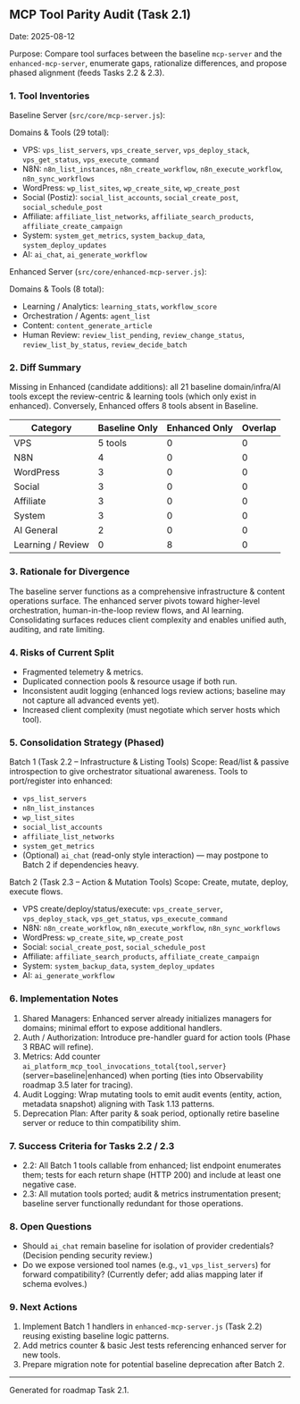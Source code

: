 ## MCP Tool Parity Audit (Task 2.1)

Date: 2025-08-12

Purpose: Compare tool surfaces between the baseline `mcp-server` and the `enhanced-mcp-server`, enumerate gaps, rationalize differences, and propose phased alignment (feeds Tasks 2.2 & 2.3).

### 1. Tool Inventories

Baseline Server (`src/core/mcp-server.js`):

Domains & Tools (29 total):
- VPS: `vps_list_servers`, `vps_create_server`, `vps_deploy_stack`, `vps_get_status`, `vps_execute_command`
- N8N: `n8n_list_instances`, `n8n_create_workflow`, `n8n_execute_workflow`, `n8n_sync_workflows`
- WordPress: `wp_list_sites`, `wp_create_site`, `wp_create_post`
- Social (Postiz): `social_list_accounts`, `social_create_post`, `social_schedule_post`
- Affiliate: `affiliate_list_networks`, `affiliate_search_products`, `affiliate_create_campaign`
- System: `system_get_metrics`, `system_backup_data`, `system_deploy_updates`
- AI: `ai_chat`, `ai_generate_workflow`

Enhanced Server (`src/core/enhanced-mcp-server.js`):

Domains & Tools (8 total):
- Learning / Analytics: `learning_stats`, `workflow_score`
- Orchestration / Agents: `agent_list`
- Content: `content_generate_article`
- Human Review: `review_list_pending`, `review_change_status`, `review_list_by_status`, `review_decide_batch`

### 2. Diff Summary

Missing in Enhanced (candidate additions): all 21 baseline domain/infra/AI tools except the review-centric & learning tools (which only exist in enhanced). Conversely, Enhanced offers 8 tools absent in Baseline.

| Category | Baseline Only | Enhanced Only | Overlap |
|----------|---------------|---------------|---------|
| VPS | 5 tools | 0 | 0 |
| N8N | 4 | 0 | 0 |
| WordPress | 3 | 0 | 0 |
| Social | 3 | 0 | 0 |
| Affiliate | 3 | 0 | 0 |
| System | 3 | 0 | 0 |
| AI General | 2 | 0 | 0 |
| Learning / Review | 0 | 8 | 0 |

### 3. Rationale for Divergence
The baseline server functions as a comprehensive infrastructure & content operations surface. The enhanced server pivots toward higher-level orchestration, human-in-the-loop review flows, and AI learning. Consolidating surfaces reduces client complexity and enables unified auth, auditing, and rate limiting.

### 4. Risks of Current Split
- Fragmented telemetry & metrics.
- Duplicated connection pools & resource usage if both run.
- Inconsistent audit logging (enhanced logs review actions; baseline may not capture all advanced events yet).
- Increased client complexity (must negotiate which server hosts which tool).

### 5. Consolidation Strategy (Phased)

Batch 1 (Task 2.2 – Infrastructure & Listing Tools)
Scope: Read/list & passive introspection to give orchestrator situational awareness.
Tools to port/register into enhanced:
- `vps_list_servers`
- `n8n_list_instances`
- `wp_list_sites`
- `social_list_accounts`
- `affiliate_list_networks`
- `system_get_metrics`
- (Optional) `ai_chat` (read-only style interaction) — may postpone to Batch 2 if dependencies heavy.

Batch 2 (Task 2.3 – Action & Mutation Tools)
Scope: Create, mutate, deploy, execute flows.
- VPS create/deploy/status/execute: `vps_create_server`, `vps_deploy_stack`, `vps_get_status`, `vps_execute_command`
- N8N: `n8n_create_workflow`, `n8n_execute_workflow`, `n8n_sync_workflows`
- WordPress: `wp_create_site`, `wp_create_post`
- Social: `social_create_post`, `social_schedule_post`
- Affiliate: `affiliate_search_products`, `affiliate_create_campaign`
- System: `system_backup_data`, `system_deploy_updates`
- AI: `ai_generate_workflow`

### 6. Implementation Notes
1. Shared Managers: Enhanced server already initializes managers for domains; minimal effort to expose additional handlers.
2. Auth / Authorization: Introduce pre-handler guard for action tools (Phase 3 RBAC will refine).
3. Metrics: Add counter `ai_platform_mcp_tool_invocations_total{tool,server}` (server=baseline|enhanced) when porting (ties into Observability roadmap 3.5 later for tracing).
4. Audit Logging: Wrap mutating tools to emit audit events (entity, action, metadata snapshot) aligning with Task 1.13 patterns.
5. Deprecation Plan: After parity & soak period, optionally retire baseline server or reduce to thin compatibility shim.

### 7. Success Criteria for Tasks 2.2 / 2.3
- 2.2: All Batch 1 tools callable from enhanced; list endpoint enumerates them; tests for each return shape (HTTP 200) and include at least one negative case.
- 2.3: All mutation tools ported; audit & metrics instrumentation present; baseline server functionally redundant for those operations.

### 8. Open Questions
- Should `ai_chat` remain baseline for isolation of provider credentials? (Decision pending security review.)
- Do we expose versioned tool names (e.g., `v1_vps_list_servers`) for forward compatibility? (Currently defer; add alias mapping later if schema evolves.)

### 9. Next Actions
1. Implement Batch 1 handlers in `enhanced-mcp-server.js` (Task 2.2) reusing existing baseline logic patterns.
2. Add metrics counter & basic Jest tests referencing enhanced server for new tools.
3. Prepare migration note for potential baseline deprecation after Batch 2.

---
Generated for roadmap Task 2.1.

